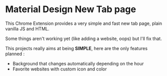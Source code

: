 # Material Design New Tab page
This Chrome Extension provides a very simple and fast new tab page, plain vanilla JS and HTML.

Some things aren't working yet (like adding a website, oops) but I'll fix that.

This projects really aims at being **SIMPLE**, here are the only features planned :

- Background that changes automatically depending on the hour
- Favorite websites with custom icon and color

